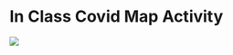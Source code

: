 # In Class Covid Map Activity

<div class='tableauPlaceholder' id='viz1605711849842' style='position: relative'><noscript><a href='#'><img alt=' ' src='https:&#47;&#47;public.tableau.com&#47;static&#47;images&#47;BN&#47;BNP4GP79C&#47;1_rss.png' style='border: none' /></a></noscript><object class='tableauViz'  style='display:none;'><param name='host_url' value='https%3A%2F%2Fpublic.tableau.com%2F' /> <param name='embed_code_version' value='3' /> <param name='path' value='shared&#47;BNP4GP79C' /> <param name='toolbar' value='yes' /><param name='static_image' value='https:&#47;&#47;public.tableau.com&#47;static&#47;images&#47;BN&#47;BNP4GP79C&#47;1.png' /> <param name='animate_transition' value='yes' /><param name='display_static_image' value='yes' /><param name='display_spinner' value='yes' /><param name='display_overlay' value='yes' /><param name='display_count' value='yes' /><param name='language' value='en' /><param name='filter' value='publish=yes' /></object></div>                

<script type='text/javascript'>var divElement = document.getElementById('viz1605711849842');var vizElement = divElement.getElementsByTagName('object')[0];           vizElement.style.width='100%';vizElement.style.height=(divElement.offsetWidth*0.75)+'px';var scriptElement = document.createElement('script');                    scriptElement.src = 'https://public.tableau.com/javascripts/api/viz_v1.js';vizElement.parentNode.insertBefore(scriptElement, vizElement);</script>
